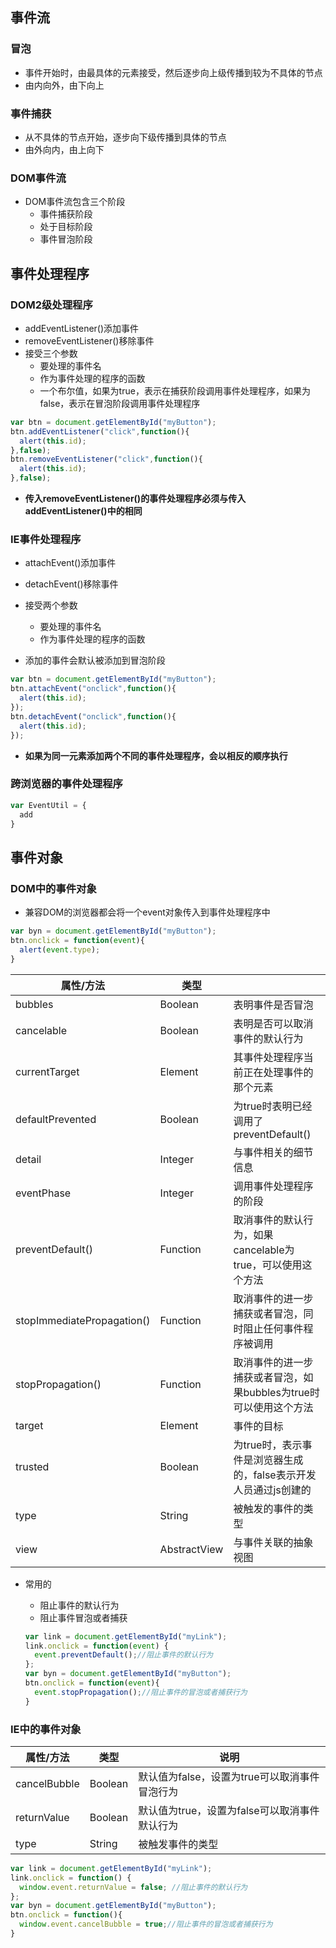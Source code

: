 ## 事件流

### 冒泡

* 事件开始时，由最具体的元素接受，然后逐步向上级传播到较为不具体的节点
* 由内向外，由下向上

### 事件捕获

* 从不具体的节点开始，逐步向下级传播到具体的节点
* 由外向内，由上向下

### DOM事件流

* DOM事件流包含三个阶段
  * 事件捕获阶段
  * 处于目标阶段
  * 事件冒泡阶段

## 事件处理程序

### DOM2级处理程序

* addEventListener()添加事件
* removeEventListener()移除事件
* 接受三个参数
  * 要处理的事件名
  * 作为事件处理的程序的函数
  * 一个布尔值，如果为true，表示在捕获阶段调用事件处理程序，如果为false，表示在冒泡阶段调用事件处理程序

```js
var btn = document.getElementById("myButton");
btn.addEventListener("click",function(){
  alert(this.id);
},false);
btn.removeEventListener("click",function(){
  alert(this.id);
},false);
```

* **传入removeEventListener()的事件处理程序必须与传入addEventListener()中的相同**

### IE事件处理程序

* attachEvent()添加事件
* detachEvent()移除事件
* 接受两个参数
  - 要处理的事件名
  - 作为事件处理的程序的函数

* 添加的事件会默认被添加到冒泡阶段

```js 
var btn = document.getElementById("myButton");
btn.attachEvent("onclick",function(){
  alert(this.id);
});
btn.detachEvent("onclick",function(){
  alert(this.id);
});
```

* **如果为同一元素添加两个不同的事件处理程序，会以相反的顺序执行**

### 跨浏览器的事件处理程序

```js
var EventUtil = {
  add
}
```

## 事件对象

### DOM中的事件对象

* 兼容DOM的浏览器都会将一个event对象传入到事件处理程序中

```js
var byn = document.getElementById("myButton");
btn.onclick = function(event){
  alert(event.type);
}
```

| 属性/方法                  | 类型         |                                                              |
| -------------------------- | ------------ | ------------------------------------------------------------ |
| bubbles                    | Boolean      | 表明事件是否冒泡                                             |
| cancelable                 | Boolean      | 表明是否可以取消事件的默认行为                               |
| currentTarget              | Element      | 其事件处理程序当前正在处理事件的那个元素                     |
| defaultPrevented           | Boolean      | 为true时表明已经调用了preventDefault()                       |
| detail                     | Integer      | 与事件相关的细节信息                                         |
| eventPhase                 | Integer      | 调用事件处理程序的阶段                                       |
| preventDefault()           | Function     | 取消事件的默认行为，如果cancelable为true，可以使用这个方法   |
| stopImmediatePropagation() | Function     | 取消事件的进一步捕获或者冒泡，同时阻止任何事件程序被调用     |
| stopPropagation()          | Function     | 取消事件的进一步捕获或者冒泡，如果bubbles为true时可以使用这个方法 |
| target                     | Element      | 事件的目标                                                   |
| trusted                    | Boolean      | 为true时，表示事件是浏览器生成的，false表示开发人员通过js创建的 |
| type                       | String       | 被触发的事件的类型                                           |
| view                       | AbstractView | 与事件关联的抽象视图                                         |

* 常用的

  * 阻止事件的默认行为
  * 阻止事件冒泡或者捕获

  ```js
  var link = document.getElementById("myLink");
  link.onclick = function(event) {
    event.preventDefault();//阻止事件的默认行为
  };
  var byn = document.getElementById("myButton");
  btn.onclick = function(event){
    event.stopPropagation();//阻止事件的冒泡或者捕获行为
  }
  ```

### IE中的事件对象

| 属性/方法    | 类型    | 说明                                          |
| ------------ | ------- | --------------------------------------------- |
| cancelBubble | Boolean | 默认值为false，设置为true可以取消事件冒泡行为 |
| returnValue  | Boolean | 默认值为true，设置为false可以取消事件默认行为 |
| type         | String  | 被触发事件的类型                              |

```js
var link = document.getElementById("myLink");
link.onclick = function() {
  window.event.returnValue = false; //阻止事件的默认行为
};
var byn = document.getElementById("myButton");
btn.onclick = function(){
  window.event.cancelBubble = true;//阻止事件的冒泡或者捕获行为
}
```


